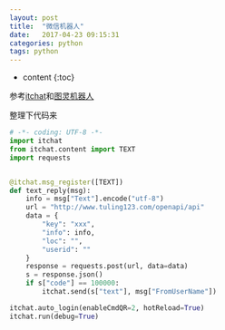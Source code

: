 ```yaml
---
layout: post
title:  "微信机器人"
date:   2017-04-23 09:15:31
categories: python
tags: python
---
```


* content
{:toc}


参考[itchat](http://itchat.readthedocs.io/zh/latest/)和[图灵机器人](http://www.tuling123.com)


整理下代码来

```python
# -*- coding: UTF-8 -*-
import itchat
from itchat.content import TEXT
import requests


@itchat.msg_register([TEXT])
def text_reply(msg):
    info = msg["Text"].encode("utf-8")
    url = "http://www.tuling123.com/openapi/api"
    data = {
        "key": "xxx",
        "info": info,
        "loc": "",
        "userid": ""
    }
    response = requests.post(url, data=data)
    s = response.json()
    if s["code"] == 100000:
        itchat.send(s["text"], msg["FromUserName"])

itchat.auto_login(enableCmdQR=2, hotReload=True)
itchat.run(debug=True)
```

